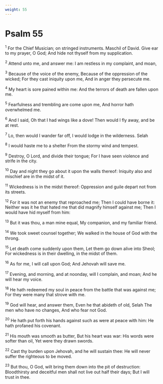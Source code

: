 ```yaml
---
weight: 55
---
```


# Psalm 55

<sup>1</sup> For the Chief Musician; on stringed instruments. Maschil of David. Give ear to my prayer, O God; And hide not thyself from my supplication. 

<sup>2</sup> Attend unto me, and answer me: I am restless in my complaint, and moan, 

<sup>3</sup> Because of the voice of the enemy, Because of the oppression of the wicked; For they cast iniquity upon me, And in anger they persecute me. 

<sup>4</sup> My heart is sore pained within me: And the terrors of death are fallen upon me. 

<sup>5</sup> Fearfulness and trembling are come upon me, And horror hath overwhelmed me. 

<sup>6</sup> And I said, Oh that I had wings like a dove! Then would I fly away, and be at rest. 

<sup>7</sup> Lo, then would I wander far off, I would lodge in the wilderness. Selah 

<sup>8</sup> I would haste me to a shelter From the stormy wind and tempest. 

<sup>9</sup> Destroy, O Lord, and divide their tongue; For I have seen violence and strife in the city. 

<sup>10</sup> Day and night they go about it upon the walls thereof: Iniquity also and mischief are in the midst of it. 

<sup>11</sup> Wickedness is in the midst thereof: Oppression and guile depart not from its streets. 

<sup>12</sup> For it was not an enemy that reproached me; Then I could have borne it: Neither was it he that hated me that did magnify himself against me; Then I would have hid myself from him: 

<sup>13</sup> But it was thou, a man mine equal, My companion, and my familiar friend. 

<sup>14</sup> We took sweet counsel together; We walked in the house of God with the throng. 

<sup>15</sup> Let death come suddenly upon them, Let them go down alive into Sheol; For wickedness is in their dwelling, in the midst of them. 

<sup>16</sup> As for me, I will call upon God; And Jehovah will save me. 

<sup>17</sup> Evening, and morning, and at noonday, will I complain, and moan; And he will hear my voice. 

<sup>18</sup> He hath redeemed my soul in peace from the battle that was against me; For they were many that strove with me. 

<sup>19</sup> God will hear, and answer them, Even he that abideth of old, Selah The men who have no changes, And who fear not God. 

<sup>20</sup> He hath put forth his hands against such as were at peace with him: He hath profaned his covenant. 

<sup>21</sup> His mouth was smooth as butter, But his heart was war: His words were softer than oil, Yet were they drawn swords. 

<sup>22</sup> Cast thy burden upon Jehovah, and he will sustain thee: He will never suffer the righteous to be moved. 

<sup>23</sup> But thou, O God, wilt bring them down into the pit of destruction: Bloodthirsty and deceitful men shall not live out half their days; But I will trust in thee. 


